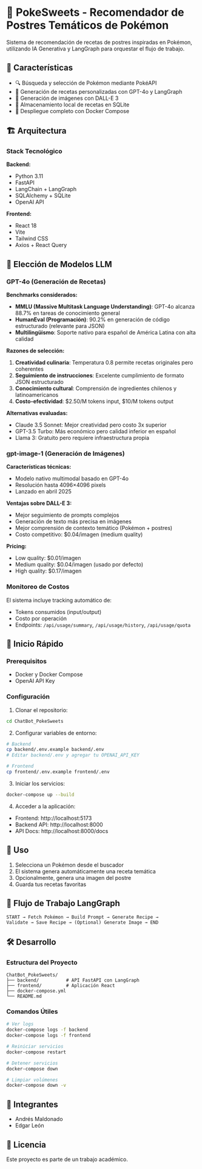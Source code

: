 # 🍰 PokeSweets - Recomendador de Postres Temáticos de Pokémon

Sistema de recomendación de recetas de postres inspiradas en Pokémon, utilizando IA Generativa y LangGraph para orquestar el flujo de trabajo.

## 🎯 Características

- 🔍 Búsqueda y selección de Pokémon mediante PokéAPI
- 🤖 Generación de recetas personalizadas con GPT-4o y LangGraph
- 🎨 Generación de imágenes con DALL-E 3
- 💾 Almacenamiento local de recetas en SQLite
- 🐳 Despliegue completo con Docker Compose

## 🏗️ Arquitectura

### Stack Tecnológico

**Backend:**
- Python 3.11
- FastAPI
- LangChain + LangGraph
- SQLAlchemy + SQLite
- OpenAI API

**Frontend:**
- React 18
- Vite
- Tailwind CSS
- Axios + React Query

## 🤖 Elección de Modelos LLM

### GPT-4o (Generación de Recetas)

**Benchmarks considerados:**
- **MMLU (Massive Multitask Language Understanding)**: GPT-4o alcanza 88.7% en tareas de conocimiento general
- **HumanEval (Programación)**: 90.2% en generación de código estructurado (relevante para JSON)
- **Multilingüismo**: Soporte nativo para español de América Latina con alta calidad

**Razones de selección:**
1. **Creatividad culinaria**: Temperatura 0.8 permite recetas originales pero coherentes
2. **Seguimiento de instrucciones**: Excelente cumplimiento de formato JSON estructurado
3. **Conocimiento cultural**: Comprensión de ingredientes chilenos y latinoamericanos
4. **Costo-efectividad**: $2.50/M tokens input, $10/M tokens output

**Alternativas evaluadas:**
- Claude 3.5 Sonnet: Mejor creatividad pero costo 3x superior
- GPT-3.5 Turbo: Más económico pero calidad inferior en español
- Llama 3: Gratuito pero requiere infraestructura propia

### gpt-image-1 (Generación de Imágenes)

**Características técnicas:**
- Modelo nativo multimodal basado en GPT-4o
- Resolución hasta 4096×4096 pixels
- Lanzado en abril 2025

**Ventajas sobre DALL-E 3:**
- Mejor seguimiento de prompts complejos
- Generación de texto más precisa en imágenes
- Mejor comprensión de contexto temático (Pokémon + postres)
- Costo competitivo: $0.04/imagen (medium quality)

**Pricing:**
- Low quality: $0.01/imagen
- Medium quality: $0.04/imagen (usado por defecto)
- High quality: $0.17/imagen

### Monitoreo de Costos

El sistema incluye tracking automático de:
- Tokens consumidos (input/output)
- Costo por operación
- Endpoints: `/api/usage/summary`, `/api/usage/history`, `/api/usage/quota`

## 🚀 Inicio Rápido

### Prerequisitos

- Docker y Docker Compose
- OpenAI API Key

### Configuración

1. Clonar el repositorio:
```bash
cd ChatBot_PokeSweets
```

2. Configurar variables de entorno:
```bash
# Backend
cp backend/.env.example backend/.env
# Editar backend/.env y agregar tu OPENAI_API_KEY

# Frontend
cp frontend/.env.example frontend/.env
```

3. Iniciar los servicios:
```bash
docker-compose up --build
```

4. Acceder a la aplicación:
- Frontend: http://localhost:5173
- Backend API: http://localhost:8000
- API Docs: http://localhost:8000/docs

## 📖 Uso

1. Selecciona un Pokémon desde el buscador
2. El sistema genera automáticamente una receta temática
3. Opcionalmente, genera una imagen del postre
4. Guarda tus recetas favoritas

## 🔄 Flujo de Trabajo LangGraph

```
START → Fetch Pokémon → Build Prompt → Generate Recipe → 
Validate → Save Recipe → (Optional) Generate Image → END
```

## 🛠️ Desarrollo

### Estructura del Proyecto

```
ChatBot_PokeSweets/
├── backend/          # API FastAPI con LangGraph
├── frontend/         # Aplicación React
├── docker-compose.yml
└── README.md
```

### Comandos Útiles

```bash
# Ver logs
docker-compose logs -f backend
docker-compose logs -f frontend

# Reiniciar servicios
docker-compose restart

# Detener servicios
docker-compose down

# Limpiar volúmenes
docker-compose down -v
```

## 👥 Integrantes

- Andrés Maldonado
- Edgar León

## 📄 Licencia

Este proyecto es parte de un trabajo académico.
